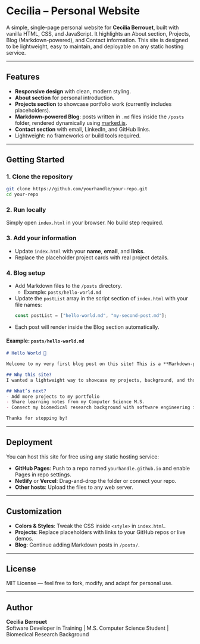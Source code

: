 # Cecilia – Personal Website

A simple, single-page personal website for **Cecilia Berrouet**, built with vanilla HTML, CSS, and JavaScript. It highlights an About section, Projects, Blog (Markdown-powered), and Contact information. This site is designed to be lightweight, easy to maintain, and deployable on any static hosting service.

---

## Features
- **Responsive design** with clean, modern styling.
- **About section** for personal introduction.
- **Projects section** to showcase portfolio work (currently includes placeholders).
- **Markdown-powered Blog**: posts written in `.md` files inside the `/posts` folder, rendered dynamically using [marked.js](https://marked.js.org/).
- **Contact section** with email, LinkedIn, and GitHub links.
- Lightweight: no frameworks or build tools required.

---

## Getting Started

### 1. Clone the repository
```bash
git clone https://github.com/yourhandle/your-repo.git
cd your-repo
```

### 2. Run locally
Simply open `index.html` in your browser. No build step required.

### 3. Add your information
- Update `index.html` with your **name**, **email**, and **links**.
- Replace the placeholder project cards with real project details.

### 4. Blog setup
- Add Markdown files to the `/posts` directory.
  - Example: `posts/hello-world.md`
- Update the `postList` array in the script section of `index.html` with your file names:
  ```js
  const postList = ["hello-world.md", "my-second-post.md"];
  ```
- Each post will render inside the Blog section automatically.

#### Example: `posts/hello-world.md`
```markdown
# Hello World 👋

Welcome to my very first blog post on this site! This is a **Markdown-powered** blog, which means I can write posts using simple text formatting.

## Why this site?
I wanted a lightweight way to showcase my projects, background, and thoughts while learning more about web development.

## What’s next?
- Add more projects to my portfolio
- Share learning notes from my Computer Science M.S.
- Connect my biomedical research background with software engineering insights

Thanks for stopping by!
```

---

## Deployment
You can host this site for free using any static hosting service:
- **GitHub Pages**: Push to a repo named `yourhandle.github.io` and enable Pages in repo settings.
- **Netlify** or **Vercel**: Drag-and-drop the folder or connect your repo.
- **Other hosts**: Upload the files to any web server.

---

## Customization
- **Colors & Styles**: Tweak the CSS inside `<style>` in `index.html`.
- **Projects**: Replace placeholders with links to your GitHub repos or live demos.
- **Blog**: Continue adding Markdown posts in `/posts/`.

---

## License
MIT License — feel free to fork, modify, and adapt for personal use.

---

## Author
**Cecilia Berrouet**  
Software Developer in Training | M.S. Computer Science Student | Biomedical Research Background
